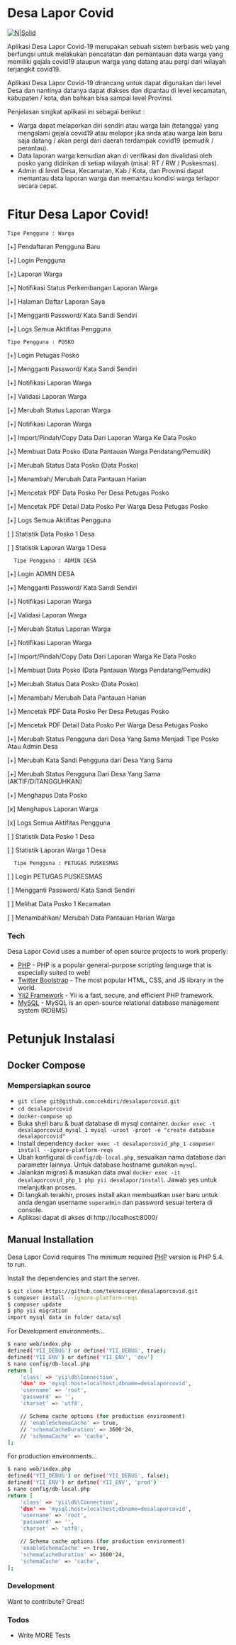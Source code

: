 # Desa Lapor Covid

[![N|Solid](https://desalaporcovid.online/desalaporcovid-logo.png)](https://desalaporcovid.online/)

Aplikasi Desa Lapor Covid-19 merupakan sebuah sistem berbasis web yang berfungsi untuk melakukan pencatatan dan pemantauan data warga yang memiliki gejala covid19 ataupun warga yang datang atau pergi dari wilayah terjangkit covid19.

Aplikasi Desa Lapor Covid-19 dirancang untuk dapat digunakan dari level Desa dan nantinya datanya dapat diakses dan dipantau di level kecamatan, kabupaten / kota, dan bahkan bisa sampai level Provinsi.

Penjelasan singkat aplikasi ini sebagai berikut :
  - Warga dapat melaporkan diri sendiri atau warga lain (tetangga) yang mengalami gejala covid19 atau melapor jika anda atau warga lain baru saja datang / akan pergi dari daerah terdampak covid19 (pemudik / perantau).
  - Data laporan warga kemudian akan di verifikasi dan divalidasi oleh posko yang didirikan di setiap wilayah (misal: RT / RW / Puskesmas).
  - Admin di level Desa, Kecamatan, Kab / Kota, dan Provinsi dapat memantau data laporan warga dan memantau kondisi warga terlapor secara cepat.




# Fitur Desa Lapor Covid!

    Tipe Pengguna : Warga 
    
  [+] Pendaftaran Pengguna Baru
  
  [+] Login Pengguna
  
  [+] Laporan Warga
  
  [+] Notifikasi Status Perkembangan Laporan Warga
  
  [+] Halaman Daftar Laporan Saya
  
  [+] Mengganti Password/ Kata Sandi Sendiri
  
  [+] Logs Semua Aktifitas Pengguna  
  
  
    Tipe Pengguna : POSKO 
  [+] Login Petugas Posko
  
  [+] Mengganti Password/ Kata Sandi Sendiri
  
  [+] Notifikasi Laporan Warga
  
  [+] Validasi Laporan Warga
  
  [+] Merubah Status Laporan Warga
  
  [+] Notifikasi Laporan Warga  
  
  [+] Import/Pindah/Copy Data Dari Laporan Warga Ke Data Posko
  
  [+] Membuat Data Posko (Data Pantauan Warga Pendatang/Pemudik)
  
  [+] Merubah Status Data Posko (Data Posko)
  
  [+] Menambah/ Merubah Data Pantauan Harian
  
  [+] Mencetak PDF Data Posko Per Desa Petugas Posko
  
  [+] Mencetak PDF Detail Data Posko Per Warga Desa Petugas Posko
  
  [+] Logs Semua Aktifitas Pengguna  
  
  [ ] Statistik Data Posko 1 Desa
  
  [ ] Statistik Laporan Warga 1 Desa
  
  
      Tipe Pengguna : ADMIN DESA 
  [+] Login ADMIN DESA
  
  [+] Mengganti Password/ Kata Sandi Sendiri
  
  [+] Notifikasi Laporan Warga
  
  [+] Validasi Laporan Warga
  
  [+] Merubah Status Laporan Warga
  
  [+] Notifikasi Laporan Warga  
  
  [+] Import/Pindah/Copy Data Dari Laporan Warga Ke Data Posko
  
  [+] Membuat Data Posko (Data Pantauan Warga Pendatang/Pemudik)
  
  [+] Merubah Status Data Posko (Data Posko)
  
  [+] Menambah/ Merubah Data Pantauan Harian
  
  [+] Mencetak PDF Data Posko Per Desa Petugas Posko
  
  [+] Mencetak PDF Detail Data Posko Per Warga Desa Petugas Posko
  
  [+] Merubah Status Pengguna dari Desa Yang Sama Menjadi Tipe Posko Atau Admin
  Desa
  
  [+] Merubah Kata Sandi Pengguna dari Desa Yang Sama
  
  [+] Merubah Status Pengguna Dari Desa Yang Sama (AKTIF/DITANGGUHKAN)
  
  [+] Menghapus Data Posko
  
  [x] Menghapus Laporan Warga
  
  [x] Logs Semua Aktifitas Pengguna  
  
  [ ] Statistik Data Posko 1 Desa
  
  [ ] Statistik Laporan Warga 1 Desa
  
  
      Tipe Pengguna : PETUGAS PUSKESMAS 
  [ ] Login PETUGAS PUSKESMAS
  
  [ ] Mengganti Password/ Kata Sandi Sendiri
  
  [ ] Melihat Data Posko 1 Kecamatan
  
  [ ] Menambahkan/ Merubah Data Pantauan Harian Warga 
  

### Tech

Desa Lapor Covid uses a number of open source projects to work properly:

* [PHP](https://www.php.net/) - PHP is a popular general-purpose scripting language that is especially suited to web!
* [Twitter Bootstrap](https://getbootstrap.com/) - The most popular HTML, CSS, and JS library in the world.
* [Yii2 Framework](https://www.yiiframework.com/) - Yii is a fast, secure, and efficient PHP framework.
* [MySQL](https://www.mysql.com/) - MySQL is an open-source relational database management system (RDBMS)


# Petunjuk Instalasi 
## Docker Compose

### Mempersiapkan source

- `git clone git@github.com:cekdiri/desalaporcovid.git`
- `cd desalaporcovid`
- `docker-compose up`
- Buka shell baru & buat database di mysql container. `docker exec -t desalaporcovid_mysql_1 mysql -uroot -proot -e "create database desalaporcovid"`
- Install dependency `docker exec -t desalaporcovid_php_1 composer install --ignore-platform-reqs` 
- Ubah konfigurai di `config/db-local.php`, sesuaikan nama database dan parameter lainnya. Untuk database hostname gunakan `mysql`.
- Jalankan migrasi & masukan data awal `docker exec -it desalaporcovid_php_1 php yii desalapor/install`. Jawab yes untuk melanjutkan proses.
- Di langkah terakhir, proses install akan membuatkan user baru untuk anda dengan username `superadmin` dan password sesuai tertera di console.
- Aplikasi dapat di akses di http://localhost:8000/

### 




## Manual Installation

Desa Lapor Covid requires The minimum required [PHP](https://www.php.net/) version is PHP 5.4. to run.

Install the dependencies and start the server.

```sh
$ git clone https://github.com/teknosuper/desalaporcovid.git
$ composer install --ignore-platform-reqs
$ composer update
$ php yii migration
import mysql data in folder data/sql
```

For Development environments...

```sh
$ nano web/index.php 
defined('YII_DEBUG') or define('YII_DEBUG', true);
defined('YII_ENV') or define('YII_ENV', 'dev')
$ nano config/db-local.php
return [
    'class' => 'yii\db\Connection',
    'dsn' => 'mysql:host=localhost;dbname=desalaporcovid',
    'username' => 'root',
    'password' => '',
    'charset' => 'utf8',

    // Schema cache options (for production environment)
    // 'enableSchemaCache' => true,
    // 'schemaCacheDuration' => 3600*24,
    // 'schemaCache' => 'cache',
];

```

For production environments...

```sh
$ nano web/index.php 
defined('YII_DEBUG') or define('YII_DEBUG', false);
defined('YII_ENV') or define('YII_ENV', 'prod')
$ nano config/db-local.php
return [
    'class' => 'yii\db\Connection',
    'dsn' => 'mysql:host=localhost;dbname=desalaporcovid',
    'username' => 'root',
    'password' => '',
    'charset' => 'utf8',

    // Schema cache options (for production environment)
    'enableSchemaCache' => true,
    'schemaCacheDuration' => 3600*24,
    'schemaCache' => 'cache',
];

```
### Development

Want to contribute? Great! 

### Todos

 - Write MORE Tests

